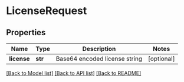 # LicenseRequest

## Properties
Name | Type | Description | Notes
------------ | ------------- | ------------- | -------------
**license** | **str** | Base64 encoded license string | [optional] 

[[Back to Model list]](../README.md#documentation-for-models) [[Back to API list]](../README.md#documentation-for-api-endpoints) [[Back to README]](../README.md)


